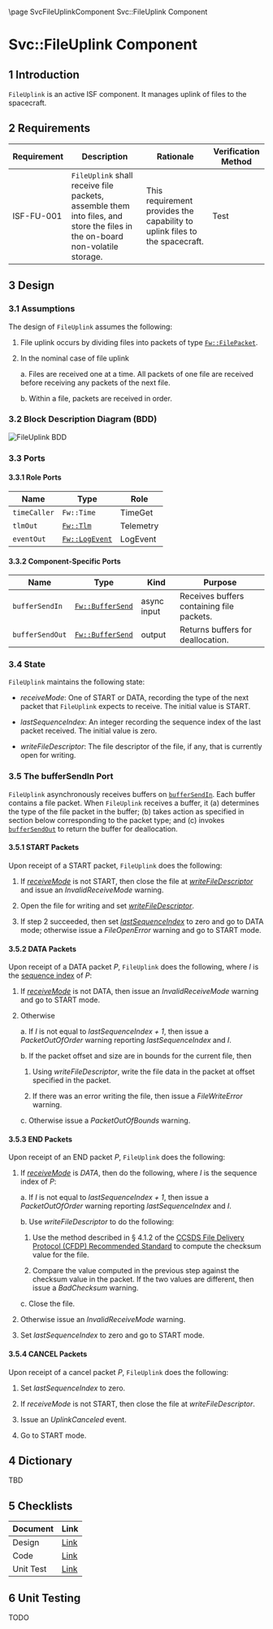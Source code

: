 \page SvcFileUplinkComponent Svc::FileUplink Component
# Svc::FileUplink Component

## 1 Introduction

`FileUplink` is an active ISF component.
It manages uplink of files to the spacecraft.

## 2 Requirements

Requirement | Description | Rationale | Verification Method
---- | ---- | ---- | ----
ISF-FU-001 | `FileUplink` shall receive file packets, assemble them into files, and store the files in the on-board non-volatile storage. | This requirement provides the capability to uplink files to the spacecraft. | Test

## 3 Design

### 3.1 Assumptions

The design of `FileUplink` assumes the following:

1. File uplink occurs by dividing files into packets
of type [`Fw::FilePacket`](../../../Fw/FilePacket/docs/sdd.html).

2. In the nominal case of file uplink

    a. Files are received one at a time.
All packets of one file are received before receiving any
packets of the next file.

    b. Within a file, packets are received in order.

### 3.2 Block Description Diagram (BDD)

![`FileUplink` BDD](img/FileUplinkBDD.jpg "FileUplink")

### 3.3 Ports

#### 3.3.1 Role Ports

Name | Type | Role
-----| ---- | ----
`timeCaller` | `Fw::Time` | TimeGet
`tlmOut` | [`Fw::Tlm`](../../../Fw/Tlm/docs/sdd.html) | Telemetry
`eventOut` | [`Fw::LogEvent`](../../../Fw/Log/docs/sdd.html) | LogEvent

#### 3.3.2 Component-Specific Ports

Name | Type | Kind | Purpose
---- | ---- | ---- | ----
<a name="bufferSendIn">`bufferSendIn`</a> | [`Fw::BufferSend`](../../../Fw/Buffer/docs/sdd.html) | async input | Receives buffers containing file packets.
<a name="bufferSendOut">`bufferSendOut`</a> | [`Fw::BufferSend`](../../../Fw/Buffer/docs/sdd.html) | output | Returns buffers for deallocation.

### 3.4 State

`FileUplink` maintains the following state:

* <a name="receiveMode">*receiveMode*</a>:
One of START or DATA, recording the type of the next packet that
`FileUplink` expects to receive.
The initial value is START.

* <a name="lastSequenceIndex">*lastSequenceIndex*</a>:
An integer recording the sequence index of the last packet received.
The initial value is zero.

* <a name="writeFileDescriptor">*writeFileDescriptor*</a>:
The file descriptor of the file, if any, that is currently open
for writing.

### 3.5 The bufferSendIn Port

`FileUplink` asynchronously receives buffers on
[`bufferSendIn`](#bufferSendIn).
Each buffer contains a file packet.
When `FileUplink` receives a buffer, it (a) determines the type
of the file packet in the buffer; (b) takes action as
specified in section below corresponding to the packet type; and (c) 
invokes [`bufferSendOut`](#bufferSendOut)
to return the buffer for deallocation.

#### 3.5.1 START Packets

Upon receipt of a START packet, `FileUplink` does the following:

1. If [*receiveMode*](#receiveMode) is not START,
then close the file at
[*writeFileDescriptor*](#writeFileDescriptor)
and issue an *InvalidReceiveMode* warning.

2. Open the file for writing and set
[*writeFileDescriptor*](#writeFileDescriptor).

3. If step 2 succeeded, then set
[*lastSequenceIndex*](#lastSequenceIndex)
to zero and go to DATA mode; otherwise issue a
*FileOpenError* warning and go to START mode.

#### 3.5.2 DATA Packets

Upon receipt of a DATA packet *P*, `FileUplink` does the following,
where *I* is the 
[sequence index](../../../Fw/FilePacket/docs/sdd.html) 
of *P*:

1. If 
[*receiveMode*](#receiveMode)
is not DATA, then issue an *InvalidReceiveMode* warning 
and go to START mode.

2. Otherwise

    a. If *I* is not equal to *lastSequenceIndex + 1*, then issue a 
*PacketOutOfOrder*
warning reporting *lastSequenceIndex* and *I*.

    b. If the packet offset and size are in bounds for the current file, then

    1. Using *writeFileDescriptor*, write the file data in the 
packet at offset specified in the packet.

    2. If there was an error writing the file, then issue a
*FileWriteError* warning.

    c. Otherwise issue a *PacketOutOfBounds* warning.

#### 3.5.3 END Packets

Upon receipt of an END packet *P*, `FileUplink` does the following:

1. If [*receiveMode*](#receiveMode) is *DATA*,
then do the following, where *I* is the sequence index of *P*:

    a. If *I* is not equal to *lastSequenceIndex + 1*, 
then issue a *PacketOutOfOrder* warning reporting 
*lastSequenceIndex* and *I*.

    b. Use *writeFileDescriptor* to do the following:

    1. Use the method described in &sect; 4.1.2 of the
[CCSDS File Delivery Protocol (CFDP) Recommended Standard](http://public.ccsds.org/publications/archive/727x0b4.pdf)
to compute the checksum value for the file.

    2. Compare the value computed in the previous step against the
checksum value in the packet.
If the two values are different, then issue a *BadChecksum* warning.

    c. Close the file.

2. Otherwise issue an *InvalidReceiveMode* warning.

3. Set *lastSequenceIndex* to zero and go to START mode.

#### 3.5.4 CANCEL Packets

Upon receipt of a cancel packet *P*, `FileUplink` does the following:

1. Set *lastSequenceIndex* to zero.

2. If *receiveMode* is not START, then close the file at
*writeFileDescriptor*.

3. Issue an *UplinkCanceled* event.

4. Go to START mode.

## 4 Dictionary

TBD

## 5 Checklists

Document | Link
-------- | ----
Design | [Link](Checklist/design.xlsx)
Code | [Link](Checklist/code.xlsx)
Unit Test | [Link](Checklist/unit_test.xls)

## 6 Unit Testing

TODO
